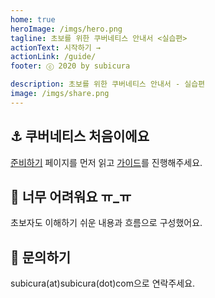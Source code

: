 ```yaml
---
home: true
heroImage: /imgs/hero.png
tagline: 초보를 위한 쿠버네티스 안내서 <실습편>
actionText: 시작하기 →
actionLink: /guide/
footer: ⓒ 2020 by subicura

description: 초보를 위한 쿠버네티스 안내서 - 실습편
image: /imgs/share.png
---
```


<div class="features">
  <div class="feature">
    <h2>⚓️ 쿠버네티스 처음이에요</h2>
    <p><a href="/k8s/prepare">준비하기</a> 페이지를 먼저 읽고 <a href="/k8s/guide">가이드</a>를 진행해주세요.</p>
  </div>
  <div class="feature">
    <h2>🤷 너무 어려워요 ㅠ_ㅠ</h2>
    <p>초보자도 이해하기 쉬운 내용과 흐름으로 구성했어요.</p>
  </div>
  <div class="feature">
    <h2>💌 문의하기</h2>
    <p>subicura(at)subicura(dot)com으로 연락주세요.</p>
  </div>
</div>

